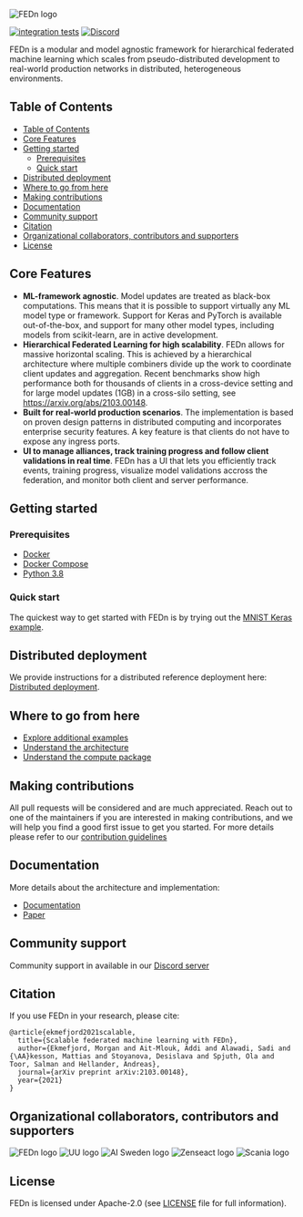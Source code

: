 ![FEDn logo](https://thumb.tildacdn.com/tild6637-3937-4565-b861-386330386132/-/resize/560x/-/format/webp/FEDn_logo.png)

[![integration tests](https://github.com/scaleoutsystems/fedn/actions/workflows/integration-tests.yaml/badge.svg)](https://github.com/scaleoutsystems/fedn/actions/workflows/integration-tests.yaml)
[![Discord](https://badgen.net/badge/icon/discord?icon=discord&label)](https://discord.gg/KMg4VwszAd)

FEDn is a modular and model agnostic framework for hierarchical federated machine learning which scales from pseudo-distributed development to real-world production networks in distributed, heterogeneous environments.

## Table of Contents
- [Table of Contents](#table-of-contents)
- [Core Features](#core-features)
- [Getting started](#getting-started)
  - [Prerequisites](#prerequisites)
  - [Quick start](#quick-start)
- [Distributed deployment](#distributed-deployment)
- [Where to go from here](#where-to-go-from-here)
- [Making contributions](#making-contributions)
- [Documentation](#documentation)
- [Community support](#community-support)
- [Citation](#citation)
- [Organizational collaborators, contributors and supporters](#organizational-collaborators-contributors-and-supporters)
- [License](#license)

## Core Features
- **ML-framework agnostic**. Model updates are treated as black-box computations. This means that it is possible to support virtually any ML model type or framework. Support for Keras and PyTorch is available out-of-the-box, and support for many other model types, including models from scikit-learn, are in active development.
- **Hierarchical Federated Learning for high scalability**. FEDn allows for massive horizontal scaling. This is achieved by a hierarchical architecture where multiple combiners divide up the work to coordinate client updates and aggregation. Recent benchmarks show high performance both for thousands of clients in a cross-device setting and for large model updates (1GB) in a cross-silo setting, see https://arxiv.org/abs/2103.00148.
- **Built for real-world production scenarios**. The implementation is based on proven design patterns in distributed computing and incorporates enterprise security features. A key feature is that clients do not have to expose any ingress ports.
- **UI to manage alliances, track training progress and follow client validations in real time**. FEDn has a UI that lets you efficiently track events, training progress, visualize model validations accross the federation, and monitor both client and server performance.   

## Getting started

### Prerequisites
- [Docker](https://docs.docker.com/get-docker)
- [Docker Compose](https://docs.docker.com/compose/install)
- [Python 3.8](https://www.python.org/downloads)

### Quick start
The quickest way to get started with FEDn is by trying out the [MNIST Keras example](examples/mnist-keras).

## Distributed deployment
We provide instructions for a distributed reference deployment here: [Distributed deployment](https://scaleoutsystems.github.io/fedn/#/deployment). 

## Where to go from here
- [Explore additional examples](examples)
- [Understand the architecture](https://scaleoutsystems.github.io/fedn/#/architecture) 
- [Understand the compute package](https://scaleoutsystems.github.io/fedn/tutorial.html)

## Making contributions
All pull requests will be considered and are much appreciated. Reach out to one of the maintainers if you are interested in making contributions, and we will help you find a good first issue to get you started. For more details please refer to our [contribution guidelines](https://github.com/scaleoutsystems/fedn/blob/develop/CONTRIBUTING.md)

## Documentation 
More details about the architecture and implementation:  
- [Documentation](https://scaleoutsystems.github.io/fedn/)
- [Paper](https://arxiv.org/abs/2103.00148)

## Community support
Community support in available in our [Discord server](https://discord.gg/KMg4VwszAd) 

## Citation
If you use FEDn in your research, please cite: 
```
@article{ekmefjord2021scalable,
  title={Scalable federated machine learning with FEDn},
  author={Ekmefjord, Morgan and Ait-Mlouk, Addi and Alawadi, Sadi and {\AA}kesson, Mattias and Stoyanova, Desislava and Spjuth, Ola and Toor, Salman and Hellander, Andreas},
  journal={arXiv preprint arXiv:2103.00148},
  year={2021}
}
```

## Organizational collaborators, contributors and supporters 
![FEDn logo](docs/source/img/logos/Scaleout.png)
![UU logo](docs/source/img/logos/UU.png)
![AI Sweden logo](docs/source/img/logos/ai-sweden-logo.png)
![Zenseact logo](docs/source/img/logos/zenseact-logo.png)
![Scania logo](docs/source/img/logos/Scania.png)

## License
FEDn is licensed under Apache-2.0 (see [LICENSE](LICENSE) file for full information).